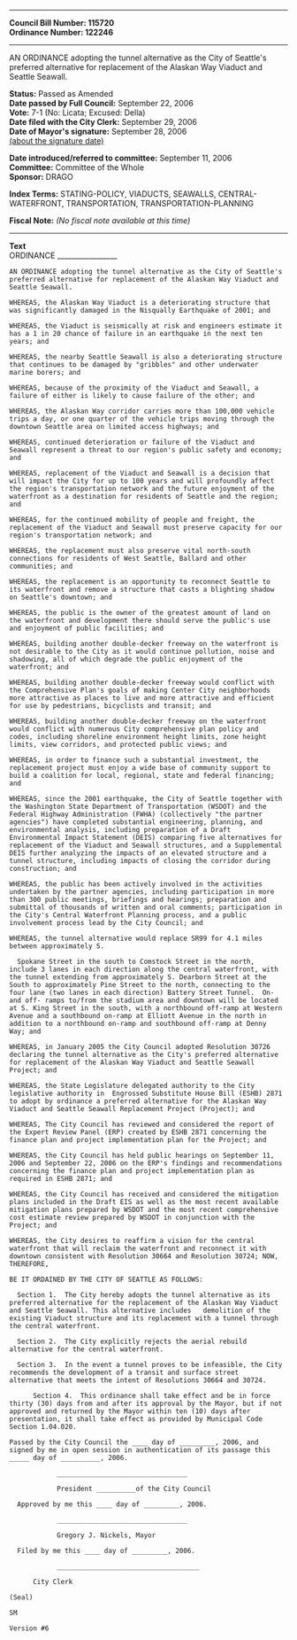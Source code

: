 * * * * *  
  
**Council Bill Number: [](#h0)[](#h2)115720**   
**Ordinance Number: 122246**  
  
* * * * *  
  
AN ORDINANCE adopting the tunnel alternative as the City of Seattle's preferred alternative for replacement of the Alaskan Way Viaduct and Seattle Seawall.  
  
**Status:** Passed as Amended   
**Date passed by Full Council:** September 22, 2006   
**Vote:** 7-1 (No: Licata; Excused: Della)   
**Date filed with the City Clerk:** September 29, 2006   
**Date of Mayor's signature:** September 28, 2006   
[(about the signature date)](/~public/approvaldate.htm)   
  
  
**Date introduced/referred to committee:** September 11, 2006   
**Committee:** Committee of the Whole   
**Sponsor:** DRAGO   
  
**Index Terms:** STATING-POLICY, VIADUCTS, SEAWALLS, CENTRAL-WATERFRONT, TRANSPORTATION, TRANSPORTATION-PLANNING  
  
**Fiscal Note:** *(No fiscal note available at this time)*  
  
* * * * *  
  
**Text**  
    ORDINANCE _________________  
  
    AN ORDINANCE adopting the tunnel alternative as the City of Seattle's  
    preferred alternative for replacement of the Alaskan Way Viaduct and  
    Seattle Seawall.  
  
    WHEREAS, the Alaskan Way Viaduct is a deteriorating structure that  
    was significantly damaged in the Nisqually Earthquake of 2001; and  
  
    WHEREAS, the Viaduct is seismically at risk and engineers estimate it  
    has a 1 in 20 chance of failure in an earthquake in the next ten  
    years; and  
  
    WHEREAS, the nearby Seattle Seawall is also a deteriorating structure  
    that continues to be damaged by "gribbles" and other underwater  
    marine borers; and  
  
    WHEREAS, because of the proximity of the Viaduct and Seawall, a  
    failure of either is likely to cause failure of the other; and  
  
    WHEREAS, the Alaskan Way corridor carries more than 100,000 vehicle  
    trips a day, or one quarter of the vehicle trips moving through the  
    downtown Seattle area on limited access highways; and  
  
    WHEREAS, continued deterioration or failure of the Viaduct and  
    Seawall represent a threat to our region's public safety and economy;  
    and  
  
    WHEREAS, replacement of the Viaduct and Seawall is a decision that  
    will impact the City for up to 100 years and will profoundly affect  
    the region's transportation network and the future enjoyment of the  
    waterfront as a destination for residents of Seattle and the region;  
    and  
  
    WHEREAS, for the continued mobility of people and freight, the  
    replacement of the Viaduct and Seawall must preserve capacity for our  
    region's transportation network; and  
  
    WHEREAS, the replacement must also preserve vital north-south  
    connections for residents of West Seattle, Ballard and other  
    communities; and  
  
    WHEREAS, the replacement is an opportunity to reconnect Seattle to  
    its waterfront and remove a structure that casts a blighting shadow  
    on Seattle's downtown; and  
  
    WHEREAS, the public is the owner of the greatest amount of land on  
    the waterfront and development there should serve the public's use  
    and enjoyment of public facilities; and  
  
    WHEREAS, building another double-decker freeway on the waterfront is  
    not desirable to the City as it would continue pollution, noise and  
    shadowing, all of which degrade the public enjoyment of the  
    waterfront; and  
  
    WHEREAS, building another double-decker freeway would conflict with  
    the Comprehensive Plan's goals of making Center City neighborhoods  
    more attractive as places to live and more attractive and efficient  
    for use by pedestrians, bicyclists and transit; and  
  
    WHEREAS, building another double-decker freeway on the waterfront  
    would conflict with numerous City comprehensive plan policy and  
    codes, including shoreline environment height limits, zone height  
    limits, view corridors, and protected public views; and  
  
    WHEREAS, in order to finance such a substantial investment, the  
    replacement project must enjoy a wide base of community support to  
    build a coalition for local, regional, state and federal financing;  
    and  
  
    WHEREAS, since the 2001 earthquake, the City of Seattle together with  
    the Washington State Department of Transportation (WSDOT) and the  
    Federal Highway Administration (FWHA) (collectively "the partner  
    agencies") have completed substantial engineering, planning, and  
    environmental analysis, including preparation of a Draft  
    Environmental Impact Statement (DEIS) comparing five alternatives for  
    replacement of the Viaduct and Seawall structures, and a Supplemental  
    DEIS further analyzing the impacts of an elevated structure and a  
    tunnel structure, including impacts of closing the corridor during  
    construction; and  
  
    WHEREAS, the public has been actively involved in the activities  
    undertaken by the partner agencies, including participation in more  
    than 300 public meetings, briefings and hearings; preparation and  
    submittal of thousands of written and oral comments; participation in  
    the City's Central Waterfront Planning process, and a public  
    involvement process lead by the City Council; and  
  
    WHEREAS, the tunnel alternative would replace SR99 for 4.1 miles  
    between approximately S.  
  
      Spokane Street in the south to Comstock Street in the north,  
    include 3 lanes in each direction along the central waterfront, with  
    the tunnel extending from approximately S. Dearborn Street at the  
    South to approximately Pine Street to the north, connecting to the  
    four lane (two lanes in each direction) Battery Street Tunnel.  On-  
    and off- ramps to/from the stadium area and downtown will be located  
    at S. King Street in the south, with a northbound off-ramp at Western  
    Avenue and a southbound on-ramp at Elliott Avenue in the north in  
    addition to a northbound on-ramp and southbound off-ramp at Denny  
    Way; and  
  
    WHEREAS, in January 2005 the City Council adopted Resolution 30726  
    declaring the tunnel alternative as the City's preferred alternative  
    for replacement of the Alaskan Way Viaduct and Seattle Seawall  
    Project; and  
  
    WHEREAS, the State Legislature delegated authority to the City  
    legislative authority in  Engrossed Substitute House Bill (ESHB) 2871  
    to adopt by ordinance a preferred alternative for the Alaskan Way  
    Viaduct and Seattle Seawall Replacement Project (Project); and  
  
    WHEREAS, The City Council has reviewed and considered the report of  
    the Expert Review Panel (ERP) created by ESHB 2871 concerning the  
    finance plan and project implementation plan for the Project; and  
  
    WHEREAS, the City Council has held public hearings on September 11,  
    2006 and September 22, 2006 on the ERP's findings and recommendations  
    concerning the finance plan and project implementation plan as  
    required in ESHB 2871; and  
  
    WHEREAS, the City Council has received and considered the mitigation  
    plans included in the Draft EIS as well as the most recent available  
    mitigation plans prepared by WSDOT and the most recent comprehensive  
    cost estimate review prepared by WSDOT in conjunction with the  
    Project; and  
  
    WHEREAS, the City desires to reaffirm a vision for the central  
    waterfront that will reclaim the waterfront and reconnect it with  
    downtown consistent with Resolution 30664 and Resolution 30724; NOW,  
    THEREFORE,  
  
    BE IT ORDAINED BY THE CITY OF SEATTLE AS FOLLOWS:  
  
      Section 1.  The City hereby adopts the tunnel alternative as its  
    preferred alternative for the replacement of the Alaskan Way Viaduct  
    and Seattle Seawall. This alternative includes   demolition of the  
    existing Viaduct structure and its replacement with a tunnel through  
    the central waterfront.  
  
      Section 2.  The City explicitly rejects the aerial rebuild  
    alternative for the central waterfront.  
  
      Section 3.  In the event a tunnel proves to be infeasible, the City  
    recommends the development of a transit and surface street  
    alternative that meets the intent of Resolutions 30664 and 30724.  
  
          Section 4.  This ordinance shall take effect and be in force  
    thirty (30) days from and after its approval by the Mayor, but if not  
    approved and returned by the Mayor within ten (10) days after  
    presentation, it shall take effect as provided by Municipal Code  
    Section 1.04.020.  
  
    Passed by the City Council the ____ day of _________, 2006, and  
    signed by me in open session in authentication of its passage this  
    _____ day of __________, 2006.  
  
                _________________________________  
  
                President __________of the City Council  
  
      Approved by me this ____ day of _________, 2006.  
  
                _________________________________  
  
                Gregory J. Nickels, Mayor  
  
      Filed by me this ____ day of _________, 2006.  
  
                ____________________________________  
  
          City Clerk  
  
    (Seal)  
  
    SM  
  
    Version #6  
